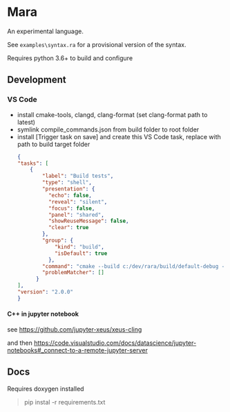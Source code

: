 # Mara

An experimental language.

See `examples\syntax.ra` for a provisional version of the syntax.

Requires python 3.6+ to build and configure

## Development

### VS Code 
- install cmake-tools, clangd, clang-format (set clang-format path to latest)
- symlink compile_commands.json from build folder to root folder
- install [Trigger task on save] and create this VS Code task, replace with path to build target folder
    ```json
    {
    "tasks": [
        {
            "label": "Build tests",
            "type": "shell",
            "presentation": {
              "echo": false,
              "reveal": "silent",
              "focus": false,
              "panel": "shared",
              "showReuseMessage": false,
              "clear": true
            },
            "group": {
                "kind": "build",
                "isDefault": true
              },
            "command": "cmake --build c:/dev/rara/build/default-debug --target tests",
            "problemMatcher": []
          }
    ],
    "version": "2.0.0"
    }
    ```

#### C++ in jupyter notebook

see https://github.com/jupyter-xeus/xeus-cling

and then https://code.visualstudio.com/docs/datascience/jupyter-notebooks#_connect-to-a-remote-jupyter-server




## Docs

Requires doxygen installed

> pip instal -r requirements.txt